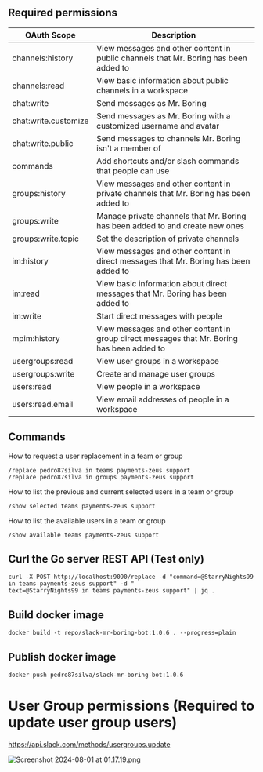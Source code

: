 ## Required permissions

| OAuth Scope          | Description                                                                                |
|----------------------|--------------------------------------------------------------------------------------------|
| channels:history     | View messages and other content in public channels that Mr. Boring has been added to       |
| channels:read        | View basic information about public channels in a workspace                                |
| chat:write           | Send messages as Mr. Boring                                                                |
| chat:write.customize | Send messages as Mr. Boring with a customized username and avatar                          |
| chat:write.public    | Send messages to channels Mr. Boring isn't a member of                                     |
| commands             | Add shortcuts and/or slash commands that people can use                                    |
| groups:history       | View messages and other content in private channels that Mr. Boring has been added to      |
| groups:write         | Manage private channels that Mr. Boring has been added to and create new ones              |
| groups:write.topic   | Set the description of private channels                                                    |
| im:history           | View messages and other content in direct messages that Mr. Boring has been added to       |
| im:read              | View basic information about direct messages that Mr. Boring has been added to             |
| im:write             | Start direct messages with people                                                          |
| mpim:history         | View messages and other content in group direct messages that Mr. Boring has been added to |
| usergroups:read      | View user groups in a workspace                                                            |
| usergroups:write     | Create and manage user groups                                                              |
| users:read           | View people in a workspace                                                                 |
| users:read.email     | View email addresses of people in a workspace                                              |


## Commands
How to request a user replacement in a team or group
```
/replace pedro87silva in teams payments-zeus support
/replace pedro87silva in groups payments-zeus support
```

How to list the previous and current selected users in a team or group
```
/show selected teams payments-zeus support
```

How to list the available users in a team or group
```
/show available teams payments-zeus support  
```  

## Curl the Go server REST API (Test only)
```shell
curl -X POST http://localhost:9090/replace -d "command=@StarryNights99 in teams payments-zeus support" -d "
text=@StarryNights99 in teams payments-zeus support" | jq .
```

## Build docker image
```shell
docker build -t repo/slack-mr-boring-bot:1.0.6 . --progress=plain
```

## Publish docker image
```shell
docker push pedro87silva/slack-mr-boring-bot:1.0.6
```


# User Group permissions (Required to update user group users)

https://api.slack.com/methods/usergroups.update

![Screenshot 2024-08-01 at 01.17.19.png](..%2F..%2F..%2F..%2F..%2Fvar%2Ffolders%2Fgj%2Fsv22855d3r10jshk3f8tw__r0000gn%2FT%2FTemporaryItems%2FNSIRD_screencaptureui_z68wQu%2FScreenshot%202024-08-01%20at%2001.17.19.png)